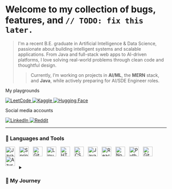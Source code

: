 # Welcome to my collection of bugs, features, and `// TODO: fix this later.`

> I'm a recent B.E. graduate in Artificial Intelligence & Data Science, passionate about building intelligent systems and scalable applications. From Java and full-stack web apps to AI-driven platforms, I love solving real-world problems through clean code and thoughtful design.
> > Currently, I’m working on projects in **AI/ML**, the **MERN** stack, and **Java**, while actively preparing for AI/SDE Engineer roles.

My playgrounds 
<div align="left"> 
<a href="https://leetcode.com/u/aursalan/">
  <img alt="LeetCode" title="Check my LeetCode" src="https://img.shields.io/badge/-LeetCode-F89F1B?style=for-the-badge&logo=leetcode&logoColor=white"/>
</a> 
<a href="https://www.kaggle.com/aursalan">
  <img alt="Kaggle" title="Explore my Kaggle" src="https://img.shields.io/badge/-Kaggle-20BEFF?style=for-the-badge&logo=kaggle&logoColor=white"/>
</a> 
<a href="https://huggingface.co/aursalan">
  <img alt="Hugging Face" title="Check my Hugging Face models" src="https://img.shields.io/badge/-Hugging%20Face-FFD21E?style=for-the-badge&logo=huggingface&logoColor=black"/>
</a> 
</div>

Social media accounts
<p align="left">
<a href="https://www.linkedin.com/in/aursalan">
  <img alt="LinkedIn" title="Connect on LinkedIn" src="https://img.shields.io/badge/-LinkedIn-0A66C2?style=for-the-badge&logo=linkedin&logoColor=white"/>
</a> 

<a href="https://www.reddit.com/user/aursalan">
  <img alt="Reddit" title="Join me on Reddit" src="https://img.shields.io/badge/-Reddit-FF4500?style=for-the-badge&logo=reddit&logoColor=white"/>
</a> 
</p>




---

### 🧰 Languages and Tools

<img align="left" alt="Java" width="30px" style="padding-right:10px;" src="https://cdn.jsdelivr.net/gh/devicons/devicon/icons/java/java-original.svg"/>
<img align="left" alt="Spring" width="30px" style="padding-right:10px;" src="https://cdn.jsdelivr.net/gh/devicons/devicon/icons/spring/spring-original.svg" />
<img align="left" alt="Git" width="30px" style="padding-right:10px;" src="https://cdn.jsdelivr.net/gh/devicons/devicon/icons/git/git-original.svg" />
<img align="left" alt="Linux" width="30px" style="padding-right:10px;" src="https://cdn.jsdelivr.net/gh/devicons/devicon/icons/linux/linux-original.svg" />
<img align="left" alt="HTML" width="30px" style="padding-right:10px;" src="https://cdn.jsdelivr.net/gh/devicons/devicon/icons/html5/html5-plain.svg" />
<img align="left" alt="CSS" width="30px" style="padding-right:10px;" src="https://cdn.jsdelivr.net/gh/devicons/devicon/icons/css3/css3-plain.svg" />
<img align="left" alt="JavaScript" width="30px" style="padding-right:10px;" src="https://cdn.jsdelivr.net/gh/devicons/devicon/icons/javascript/javascript-plain.svg" />
<img align="left" alt="React" width="30px" style="padding-right:10px;" src="https://cdn.jsdelivr.net/gh/devicons/devicon/icons/react/react-original.svg" />
<img align="left" alt="NodeJS" width="30px" style="padding-right:10px;" src="https://cdn.jsdelivr.net/gh/devicons/devicon/icons/nodejs/nodejs-original.svg" />
<img align="left" alt="Python" width="30px" style="padding-right:10px;" src="https://cdn.jsdelivr.net/gh/devicons/devicon/icons/python/python-plain.svg" />
<img align="left" alt="GitHub" width="30px" style="padding-right:10px;" src="https://cdn.jsdelivr.net/gh/devicons/devicon/icons/github/github-original.svg" />
<img align="left" alt="Azure" width="30px" style="padding-right:10px;" src="https://cdn.jsdelivr.net/gh/devicons/devicon/icons/azure/azure-original.svg" />

<br />

#

<details> <summary><h3>📖 My Journey</h3></summary> I started my journey with a Diploma in Computer Engineering, diving into Java, OOP, and DSA. Later, during my B.E. in AI & Data Science, I explored machine learning, deep learning, and cloud computing while building impactful projects like Room Loop and MyCareer.ai.

Alongside academics, I gained hands-on experience through internships at Edunet Foundation, vCloudXperts, and Bolt IoT, where I worked across AI/ML, cloud platforms, and web development.

Today, I’m focused on sharpening my DSA, full-stack, and AI engineering skills to build innovative products and land an SDE/AI Engineer role.

</details>
